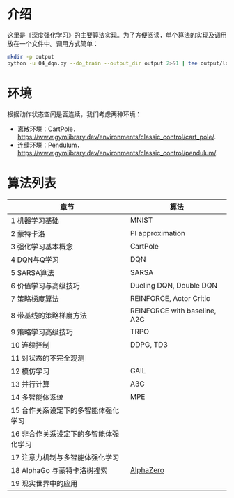 # 介绍
这里是《深度强化学习》的主要算法实现。为了方便阅读，单个算法的实现及调用放在一个文件中。调用方式简单：
```bash
mkdir -p output
python -u 04_dqn.py --do_train --output_dir output 2>&1 | tee output/log.txt
```


# 环境
根据动作状态空间是否连续，我们考虑两种环境：
- 离散环境：CartPole，https://www.gymlibrary.dev/environments/classic_control/cart_pole/.
- 连续环境：Pendulum，https://www.gymlibrary.dev/environments/classic_control/pendulum/.


# 算法列表
| 章节                                  | 算法                                                         |
| ------------------------------------- | ------------------------------------------------------------ |
| 1 机器学习基础                        | MNIST                                                        |
| 2 蒙特卡洛                            | PI approximation                                             |
| 3 强化学习基本概念                    | CartPole                                                     |
| 4 DQN与Q学习                          | DQN                                                          |
| 5 SARSA算法                           | SARSA                                                        |
| 6 价值学习与高级技巧                  | Dueling DQN, Double DQN                                      |
| 7 策略梯度算法                        | REINFORCE, Actor Critic                                      |
| 8 带基线的策略梯度方法                | REINFORCE with baseline, A2C                                 |
| 9 策略学习高级技巧                    | TRPO                                                         |
| 10 连续控制                           | DDPG, TD3                                                    |
| 11 对状态的不完全观测                 |                                                              |
| 12 模仿学习                           | GAIL                                                         |
| 13 并行计算                           | A3C                                                          |
| 14 多智能体系统                       | MPE                                                          |
| 15 合作关系设定下的多智能体强化学习   |                                                              |
| 16 非合作关系设定下的多智能体强化学习 |                                                              |
| 17 注意力机制与多智能体强化学习       |                                                              |
| 18 AlphaGo 与蒙特卡洛树搜索           | [AlphaZero](https://github.com/suragnair/alpha-zero-general) |
| 19 现实世界中的应用                   |                                                              |


